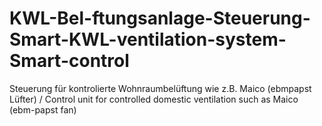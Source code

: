 # KWL-Bel-ftungsanlage-Steuerung-Smart-KWL-ventilation-system-Smart-control
Steuerung für kontrolierte Wohnraumbelüftung wie z.B. Maico (ebmpapst Lüfter) / Control unit for controlled domestic ventilation such as Maico (ebm-papst fan)

